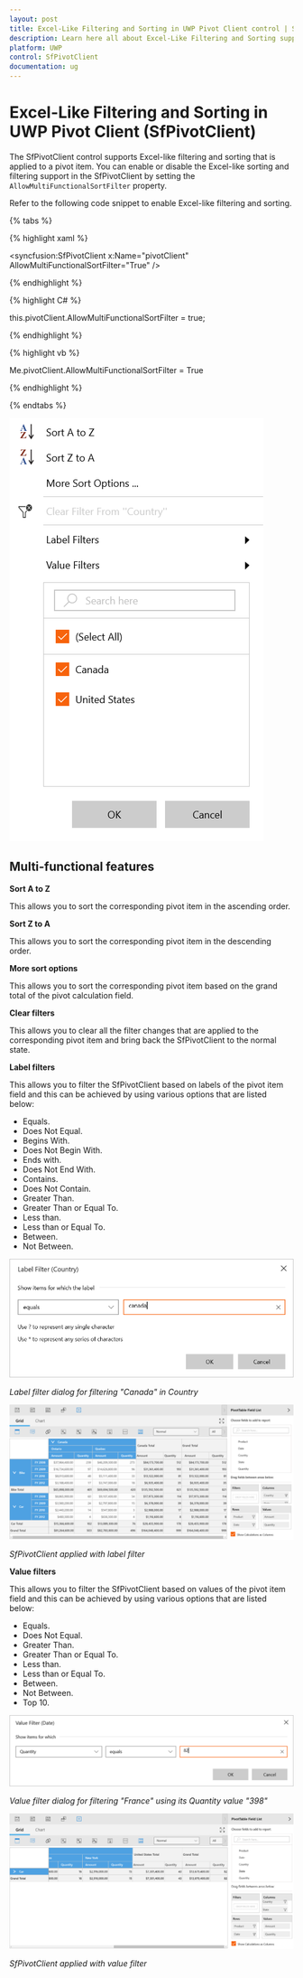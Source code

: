 ```yaml
---
layout: post
title: Excel-Like Filtering and Sorting in UWP Pivot Client control | Syncfusion®
description: Learn here all about Excel-Like Filtering and Sorting support in Syncfusion® UWP Pivot Client (SfPivotClient) control and more.
platform: UWP
control: SfPivotClient
documentation: ug
---
```


# Excel-Like Filtering and Sorting in UWP Pivot Client (SfPivotClient)

The SfPivotClient control supports Excel-like filtering and sorting that is applied to a pivot item. You can enable or disable the Excel-like sorting and filtering support in the SfPivotClient by setting the `AllowMultiFunctionalSortFilter` property.

Refer to the following code snippet to enable Excel-like filtering and sorting.

{% tabs %}

{% highlight xaml %}

<syncfusion:SfPivotClient x:Name="pivotClient" AllowMultiFunctionalSortFilter="True" />

{% endhighlight %}

{% highlight C# %}

this.pivotClient.AllowMultiFunctionalSortFilter = true;

{% endhighlight %}

{% highlight vb %}

Me.pivotClient.AllowMultiFunctionalSortFilter = True

{% endhighlight %}

{% endtabs %}

![Excel-like-Filtering-image1](Excel-Like-Filtering-Sorting_images/Excel-like-Filtering-image1.png)

## Multi-functional features

**Sort A to Z**

This allows you to sort the corresponding pivot item in the ascending order.

**Sort Z to A**

This allows you to sort the corresponding pivot item in the descending order.

**More sort options**

This allows you to sort the corresponding pivot item based on the grand total of the pivot calculation field.

**Clear filters**

This allows you to clear all the filter changes that are applied to the corresponding pivot item and bring back the SfPivotClient to the normal state.

**Label filters**

This allows you to filter the SfPivotClient based on labels of the pivot item field and this can be achieved by using various options that are listed below:

* Equals.
* Does Not Equal.
* Begins With.
* Does Not Begin With.
* Ends with.
* Does Not End With.
* Contains.
* Does Not Contain.
* Greater Than.
* Greater Than or Equal To.
* Less than.
* Less than or Equal To.
* Between.
* Not Between.

![Excel-like-Filtering-image4](Excel-Like-Filtering-Sorting_images/Excel-like-Filtering-image4.png)

_Label filter dialog for filtering "Canada" in Country_

![Excel-like-Filtering-image5](Excel-Like-Filtering-Sorting_images/Excel-like-Filtering-image5.png)

_SfPivotClient applied with label filter_

**Value filters**

This allows you to filter the SfPivotClient based on values of the pivot item field and this can be achieved by using various options that are listed below:

* Equals.
* Does Not Equal.
* Greater Than.
* Greater Than or Equal To.
* Less than.
* Less than or Equal To.
* Between.
* Not Between.
* Top 10.

![Excel-like-Filtering-image6](Excel-Like-Filtering-Sorting_images/Excel-like-Filtering-image6.png)

_Value filter dialog for filtering "France" using its Quantity value "398"_

![Excel-like-Filtering-image7](Excel-Like-Filtering-Sorting_images/Excel-like-Filtering-image7.png)

_SfPivotClient applied with value filter_
